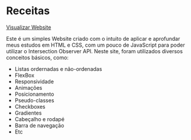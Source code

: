 # Receitas
[Visualizar Website](https://blooming-cactus.github.io/Website-Recipes/)

Este é um simples Website criado com o intuito de aplicar e aprofundar meus estudos em HTML e CSS, com um pouco de JavaScript para poder utilizar o Intersection Observer API. Neste site, foram utilizados diversos conceitos básicos, como:
- Listas ordernadas e não-ordenadas
- FlexBox
- Responsividade
- Animações
- Posicionamento
- Pseudo-classes
- Checkboxes
- Gradientes
- Cabeçalho e rodapé
- Barra de navegação
- Etc
